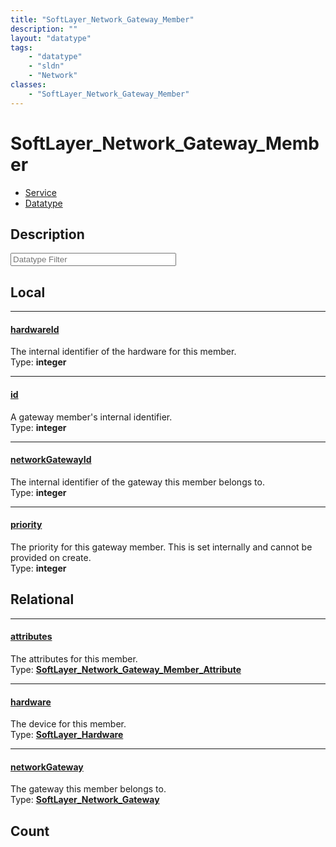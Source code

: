 ```yaml
---
title: "SoftLayer_Network_Gateway_Member"
description: ""
layout: "datatype"
tags:
    - "datatype"
    - "sldn"
    - "Network"
classes:
    - "SoftLayer_Network_Gateway_Member"
---
```


# SoftLayer_Network_Gateway_Member
<div id='service-datatype'>
    <ul id='sldn-reference-tabs'>
    <li id='service'> <a href='/reference/services/SoftLayer_Network_Gateway_Member' >Service</a></li>    <li id='datatype'> <a href='/reference/datatypes/SoftLayer_Network_Gateway_Member' >Datatype</a></li>
    </ul>
</div>

## Description 








<!-- Filer BEGIN -->
<div class="view-filters">
        <div class="clearfix">
            <div class="search-input-box">
                <input placeholder="Datatype Filter" onkeyup="titleSearch(inputId='prop-input', divId='properties', elementClass='prop-row')" 
                    type="text" id="prop-input" value="" size="30" maxlength="128" class="form-text">
            </div>
        </div>
</div>
<!-- Filer END -->

<div id="properties" class="content">
<div id="localProperties" class="prop-content" >

## Local
<div class="prop-row">

-----
[hardwareId]: #hardwareid
#### [hardwareId]
The internal identifier of the hardware for this member.   
<span class="type-label">Type: </span>**integer**  



</div>
<div class="prop-row">

-----
[id]: #id
#### [id]
A gateway member's internal identifier.   
<span class="type-label">Type: </span>**integer**  



</div>
<div class="prop-row">

-----
[networkGatewayId]: #networkgatewayid
#### [networkGatewayId]
The internal identifier of the gateway this member belongs to.   
<span class="type-label">Type: </span>**integer**  



</div>
<div class="prop-row">

-----
[priority]: #priority
#### [priority]
The priority for this gateway member. This is set internally and cannot be provided on create.   
<span class="type-label">Type: </span>**integer**  



</div>
</div>
<!-- LOCAL PROPERTY END -->

<div id="relationalProperties"  class="prop-content" >

## Relational
<div class="prop-row">

-----
[attributes]: #attributes
#### [attributes]
The attributes for this member.  
<span class="type-label">Type: </span>**<a href='/reference/datatypes/SoftLayer_Network_Gateway_Member_Attribute'>SoftLayer_Network_Gateway_Member_Attribute </a>**  



</div>
<div class="prop-row">

-----
[hardware]: #hardware
#### [hardware]
The device for this member.  
<span class="type-label">Type: </span>**<a href='/reference/datatypes/SoftLayer_Hardware'>SoftLayer_Hardware </a>**  



</div>
<div class="prop-row">

-----
[networkGateway]: #networkgateway
#### [networkGateway]
The gateway this member belongs to.  
<span class="type-label">Type: </span>**<a href='/reference/datatypes/SoftLayer_Network_Gateway'>SoftLayer_Network_Gateway </a>**  



</div>

## Count
</div>


